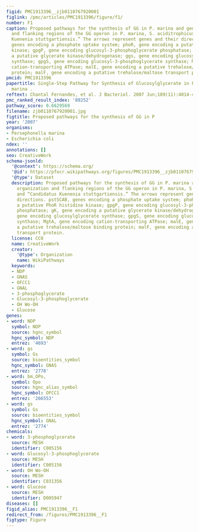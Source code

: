 ```yaml
---
figid: PMC1913396__zjb0110767920001
figlink: /pmc/articles/PMC1913396/figure/f1/
number: F1
caption: Proposed pathways for the synthesis of GG in P. marina and genomic organization
  and flanking regions of the GG operon in P. marina, S. aciditrophicus, and “Candidatus
  Kuenenia stuttgartiensis.” The arrows represent genes and their directions. pstSCAB,
  genes encoding a phosphate uptake system; phoR, gene encoding a putative PhoR histidine
  kinase; gpgP, gene encoding glucosyl-3-phosphoglycerate phosphatase; gK, gene encoding
  a putative glycerate kinase/dehydrogenase; ggs, gene encoding glucosylglycerate
  synthase; gpgS, gene encoding glucosyl-3-phosphoglycerate synthase; MgtA, gene encoding
  cation-transporting ATPase; malE, gene encoding a putative trehalose/maltose binding
  protein; malF, gene encoding a putative trehalose/maltose transport protein.
pmcid: PMC1913396
papertitle: Single-Step Pathway for Synthesis of Glucosylglycerate in Persephonella
  marina .
reftext: Chantal Fernandes, et al. J Bacteriol. 2007 Jun;189(11):4014-4019.
pmc_ranked_result_index: '89252'
pathway_score: 0.6629569
filename: zjb0110767920001.jpg
figtitle: Proposed pathways for the synthesis of GG in P
year: '2007'
organisms:
- Persephonella marina
- Escherichia coli
ndex: ''
annotations: []
seo: CreativeWork
schema-jsonld:
  '@context': https://schema.org/
  '@id': https://pfocr.wikipathways.org/figures/PMC1913396__zjb0110767920001.html
  '@type': Dataset
  description: Proposed pathways for the synthesis of GG in P. marina and genomic
    organization and flanking regions of the GG operon in P. marina, S. aciditrophicus,
    and “Candidatus Kuenenia stuttgartiensis.” The arrows represent genes and their
    directions. pstSCAB, genes encoding a phosphate uptake system; phoR, gene encoding
    a putative PhoR histidine kinase; gpgP, gene encoding glucosyl-3-phosphoglycerate
    phosphatase; gK, gene encoding a putative glycerate kinase/dehydrogenase; ggs,
    gene encoding glucosylglycerate synthase; gpgS, gene encoding glucosyl-3-phosphoglycerate
    synthase; MgtA, gene encoding cation-transporting ATPase; malE, gene encoding
    a putative trehalose/maltose binding protein; malF, gene encoding a putative trehalose/maltose
    transport protein.
  license: CC0
  name: CreativeWork
  creator:
    '@type': Organization
    name: WikiPathways
  keywords:
  - NDP
  - GNAS
  - OFCC1
  - GNAL
  - 3-phosphoglycerate
  - Glucosyl-3-phosphoglycerate
  - OH Wo-OH
  - Glucose
genes:
- word: NDP
  symbol: NDP
  source: hgnc_symbol
  hgnc_symbol: NDP
  entrez: '4693'
- word: gs
  symbol: Gs
  source: bioentities_symbol
  hgnc_symbol: GNAS
  entrez: '2778'
- word: bm,OPo,
  symbol: Opo
  source: hgnc_alias_symbol
  hgnc_symbol: OFCC1
  entrez: '266553'
- word: gs
  symbol: Gs
  source: bioentities_symbol
  hgnc_symbol: GNAL
  entrez: '2774'
chemicals:
- word: 3-phosphoglycerate
  source: MESH
  identifier: C005156
- word: Glucosyl-3-phosphoglycerate
  source: MESH
  identifier: C005156
- word: OH Wo-OH
  source: MESH
  identifier: C031356
- word: Glucose
  source: MESH
  identifier: D005947
diseases: []
figid_alias: PMC1913396__F1
redirect_from: /figures/PMC1913396__F1
figtype: Figure
---
```

